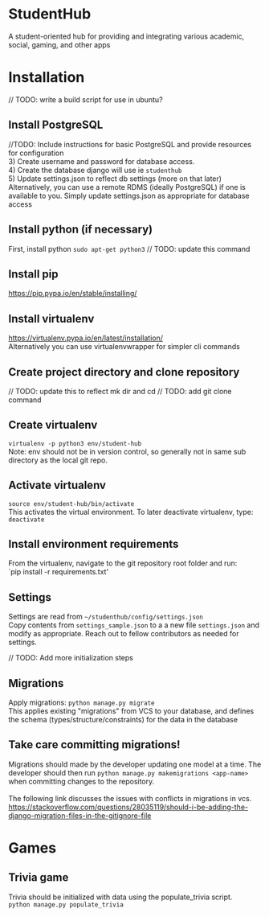 # StudentHub
A student-oriented hub for providing and integrating various academic, social, gaming, and other apps


# Installation
// TODO: write a build script for use in ubuntu?

## Install PostgreSQL
//TODO: Include instructions for basic PostgreSQL and provide resources for configuration <br>
 3) Create username and password for database access.<br>
 4) Create the database django will use ie `studenthub` <br>
 5) Update settings.json to reflect db settings (more on that later)
Alternatively, you can use a remote RDMS (ideally PostgreSQL) if one is available to you. 
Simply update settings.json as appropriate for database access


## Install python (if necessary)
First, install python 
`sudo apt-get python3` // TODO: update this command

## Install pip
https://pip.pypa.io/en/stable/installing/

## Install virtualenv
https://virtualenv.pypa.io/en/latest/installation/ <br>
Alternatively you can use virtualenvwrapper for simpler cli commands

## Create project directory and clone repository
// TODO: update this to reflect mk dir and cd
// TODO: add git clone command

## Create virtualenv
`virtualenv -p python3 env/student-hub` <br>
Note: env should not be in version control, so generally not in same sub directory 
as the local git repo.

## Activate virtualenv
`source env/student-hub/bin/activate` <br>
This activates the virtual environment. To later deactivate virtualenv, type: `deactivate`

## Install environment requirements
From the virtualenv, navigate to the git repository root folder and run: <br>
`pip install -r requirements.txt'

## Settings
Settings are read from `~/studenthub/config/settings.json` <br>
Copy contents from `settings_sample.json` to a a new file `settings.json` and modify as 
appropriate. Reach out to fellow contributors as needed for settings.

// TODO: Add more initialization steps

## Migrations
Apply migrations: `python manage.py migrate` <br>
This applies existing "migrations" from VCS to your database, and defines the schema 
(types/structure/constraints) for the data in the database

## Take care committing migrations!
Migrations should made by the developer updating one model at a time. The developer 
should then run `python manage.py makemigrations <app-name>` when committing changes 
to the repository.<br><br>
The following link discusses the issues with conflicts in migrations in vcs.<br>
https://stackoverflow.com/questions/28035119/should-i-be-adding-the-django-migration-files-in-the-gitignore-file

# Games
## Trivia game
Trivia should be initialized with data using the populate_trivia script. <br>
`python manage.py populate_trivia`